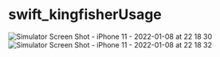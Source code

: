 # swift_kingfisherUsage
![Simulator Screen Shot - iPhone 11 - 2022-01-08 at 22 18 30](https://user-images.githubusercontent.com/57248151/148656909-5e49f950-677f-4b8f-9182-7dcae0d2df08.png)
![Simulator Screen Shot - iPhone 11 - 2022-01-08 at 22 18 32](https://user-images.githubusercontent.com/57248151/148656910-1273ed5f-cf65-4511-bf78-55d8047fb261.png)
